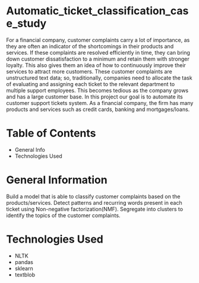 # Automatic_ticket_classification_case_study

For a financial company, customer complaints carry a lot of importance, as they are often an indicator of the shortcomings in their products and services. If these complaints are resolved efficiently in time, they can bring down customer dissatisfaction to a minimum and retain them with stronger loyalty. This also gives them an idea of how to continuously improve their services to attract more customers. These customer complaints are unstructured text data; so, traditionally, companies need to allocate the task of evaluating and assigning each ticket to the relevant department to multiple support employees. This becomes tedious as the company grows and has a large customer base. In this project our goal is to automate its customer support tickets system. As a financial company, the firm has many products and services such as credit cards, banking and mortgages/loans.

# Table of Contents
 - General Info
 - Technologies Used
 
# General Information
Build a model that is able to classify customer complaints based on the products/services.
Detect patterns and recurring words present in each ticket using Non-negative factorization(NMF).
Segregate into clusters to identify the topics of the customer complaints.

# Technologies Used
 - NLTK
 - pandas
 - sklearn
 - textblob
